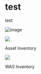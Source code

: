 # test
test


![image](https://github.com/dg-cafe/test/assets/82658653/8fa2c4c0-eeda-414e-8b9d-50d95ed3e284)


[![](https://github.com/dg-cafe/test/assets/82658653/8fa2c4c0-eeda-414e-8b9d-50d95ed3e284)](https://github.com/dg-cafe/test/assets/82658653/8fa2c4c0-eeda-414e-8b9d-50d95ed3e284)

Asset Inventory

[![](https://github.com/dg-cafe/test/assets/82658653/92019d53-f32e-461a-b383-bf011fb072e2)](https://github.com/dg-cafe/test/assets/82658653/92019d53-f32e-461a-b383-bf011fb072e2)


WAS Inventory
